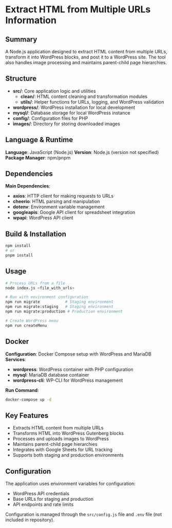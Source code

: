 # Extract HTML from Multiple URLs Information

## Summary

A Node.js application designed to extract HTML content from multiple URLs, transform it into WordPress blocks, and post it to a WordPress site. The tool also handles image processing and maintains parent-child page hierarchies.

## Structure

- **src/**: Core application logic and utilities
  - **clean/**: HTML content cleaning and transformation modules
  - **utils/**: Helper functions for URLs, logging, and WordPress validation
- **wordpress/**: WordPress installation for local development
- **mysql/**: Database storage for local WordPress instance
- **config/**: Configuration files for PHP
- **images/**: Directory for storing downloaded images

## Language & Runtime

**Language**: JavaScript (Node.js)
**Version**: Node.js (version not specified)
**Package Manager**: npm/pnpm

## Dependencies

**Main Dependencies**:

- **axios**: HTTP client for making requests to URLs
- **cheerio**: HTML parsing and manipulation
- **dotenv**: Environment variable management
- **googleapis**: Google API client for spreadsheet integration
- **wpapi**: WordPress API client

## Build & Installation

```bash
npm install
# or
pnpm install
```

## Usage

```bash
# Process URLs from a file
node index.js <file_with_urls>

# Run with environment configuration
npm run migrate           # Staging environment
npm run migrate:staging   # Staging environment
npm run migrate:production # Production environment

# Create WordPress menu
npm run createMenu
```

## Docker

**Configuration**: Docker Compose setup with WordPress and MariaDB
**Services**:

- **wordpress**: WordPress container with PHP configuration
- **mysql**: MariaDB database container
- **wordpress-cli**: WP-CLI for WordPress management

**Run Command**:

```bash
docker-compose up -d
```

## Key Features

- Extracts HTML content from multiple URLs
- Transforms HTML into WordPress Gutenberg blocks
- Processes and uploads images to WordPress
- Maintains parent-child page hierarchies
- Integrates with Google Sheets for URL tracking
- Supports both staging and production environments

## Configuration

The application uses environment variables for configuration:

- WordPress API credentials
- Base URLs for staging and production
- API endpoints and rate limits

Configuration is managed through the `src/config.js` file and `.env` file (not included in repository).
